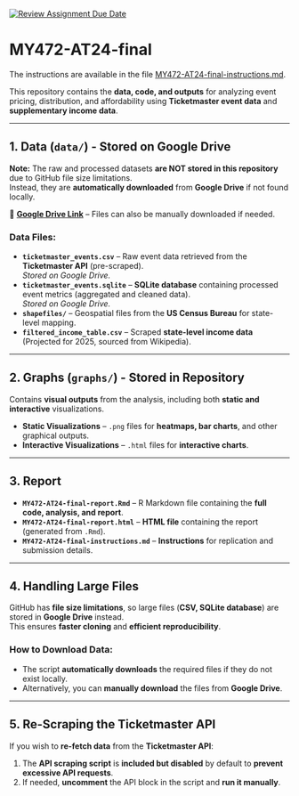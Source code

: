 [![Review Assignment Due Date](https://classroom.github.com/assets/deadline-readme-button-22041afd0340ce965d47ae6ef1cefeee28c7c493a6346c4f15d667ab976d596c.svg)](https://classroom.github.com/a/9NdxGEaf)
# MY472-AT24-final

The instructions are available in the file [MY472-AT24-final-instructions.md](/MY472-AT24-final-instructions.md).


This repository contains the **data, code, and outputs** for analyzing event pricing, distribution, and affordability using **Ticketmaster event data** and **supplementary income data**.

---

## 1. Data (`data/`) - Stored on Google Drive  

**Note:** The raw and processed datasets **are NOT stored in this repository** due to GitHub file size limitations.  
Instead, they are **automatically downloaded** from **Google Drive** if not found locally.

🔗 **[Google Drive Link](https://drive.google.com/drive/folders/15DqYdFKfxjGo4M8ALNLGr1NESapbc9UQ?usp=sharing)** – Files can also be manually downloaded if needed.

### Data Files:
- **`ticketmaster_events.csv`** – Raw event data retrieved from the **Ticketmaster API** (pre-scraped).  
  *Stored on Google Drive.*
- **`ticketmaster_events.sqlite`** – **SQLite database** containing processed event metrics (aggregated and cleaned data).  
  *Stored on Google Drive.*
- **`shapefiles/`** – Geospatial files from the **US Census Bureau** for state-level mapping.
- **`filtered_income_table.csv`** – Scraped **state-level income data** (Projected for 2025, sourced from Wikipedia).

---

## 2. Graphs (`graphs/`) - Stored in Repository  

Contains **visual outputs** from the analysis, including both **static and interactive** visualizations.

- **Static Visualizations** – `.png` files for **heatmaps, bar charts**, and other graphical outputs.
- **Interactive Visualizations** – `.html` files for **interactive charts**.

---

## 3. Report  
- **`MY472-AT24-final-report.Rmd`** – R Markdown file containing the **full code, analysis, and report**.  
- **`MY472-AT24-final-report.html`** – **HTML file** containing the report (generated from `.Rmd`).  
- **`MY472-AT24-final-instructions.md`** – **Instructions** for replication and submission details.

---

## 4. Handling Large Files  

GitHub has **file size limitations**, so large files (**CSV, SQLite database**) are stored in **Google Drive** instead.  
This ensures **faster cloning** and **efficient reproducibility**.

### How to Download Data:
- The script **automatically downloads** the required files if they do not exist locally.
- Alternatively, you can **manually download** the files from **Google Drive**.

---

## 5. Re-Scraping the Ticketmaster API  

If you wish to **re-fetch data** from the **Ticketmaster API**:

1. The **API scraping script** is **included but disabled** by default to **prevent excessive API requests**.
2. If needed, **uncomment** the API block in the script and **run it manually**.
